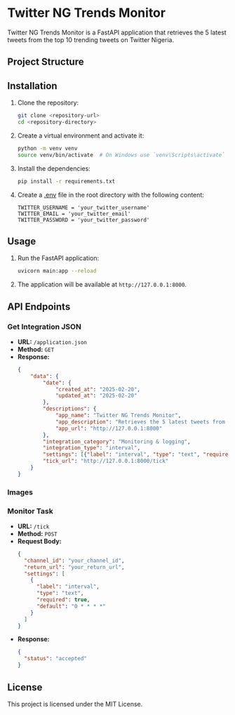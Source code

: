 # Twitter NG Trends Monitor

Twitter NG Trends Monitor is a FastAPI application that retrieves the 5 latest tweets from the top 10 trending tweets on Twitter Nigeria.

## Project Structure

## Installation

1. Clone the repository:

   ```sh
   git clone <repository-url>
   cd <repository-directory>
   ```

2. Create a virtual environment and activate it:

   ```sh
   python -m venv venv
   source venv/bin/activate  # On Windows use `venv\Scripts\activate`
   ```

3. Install the dependencies:

   ```sh
   pip install -r requirements.txt
   ```

4. Create a [.env](http://_vscodecontentref_/7) file in the root directory with the following content:
   ```env
   TWITTER_USERNAME = 'your_twitter_username'
   TWITTER_EMAIL = 'your_twitter_email'
   TWITTER_PASSWORD = 'your_twitter_password'
   ```

## Usage

1. Run the FastAPI application:

   ```sh
   uvicorn main:app --reload
   ```

2. The application will be available at `http://127.0.0.1:8000`.

## API Endpoints

### Get Integration JSON

- **URL:** `/application.json`
- **Method:** `GET`
- **Response:**
  ```json
  {
      "data": {
          "date": {
              "created_at": "2025-02-20",
              "updated_at": "2025-02-20"
          },
          "descriptions": {
              "app_name": "Twitter NG Trends Monitor",
              "app_description": "Retrieves the 5 latest tweets from the top 10 trending tweets on Twitter Ng",
              "app_url": "http://127.0.0.1:8000"
          },
          "integration_category": "Monitoring & logging",
          "integration_type": "interval",
          "settings": [{"label": "interval", "type": "text", "required": True, "default": "0 * * * *"}],
          "tick_url": "http://127.0.0.1:8000/tick"
      }
  }
  ```

### Images

### Monitor Task

- **URL:** `/tick`
- **Method:** `POST`
- **Request Body:**
  ```json
  {
    "channel_id": "your_channel_id",
    "return_url": "your_return_url",
    "settings": [
      {
        "label": "interval",
        "type": "text",
        "required": true,
        "default": "0 * * * *"
      }
    ]
  }
  ```
- **Response:**
  ```json
  {
    "status": "accepted"
  }
  ```

## License

This project is licensed under the MIT License.
